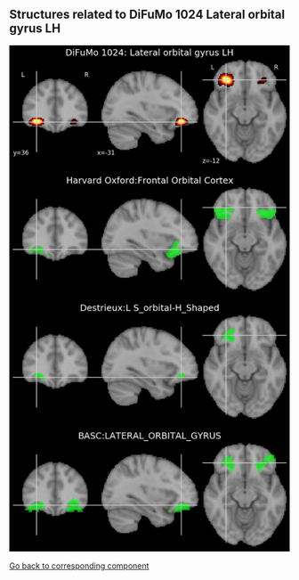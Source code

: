 


## Structures related to DiFuMo 1024 Lateral orbital gyrus LH

![422](422.jpg "Structures related to DiFuMo 1024 Lateral orbital gyrus LH")

[Go back to corresponding component](https://parietal-inria.github.io/DiFuMo/1024/html/422.html)